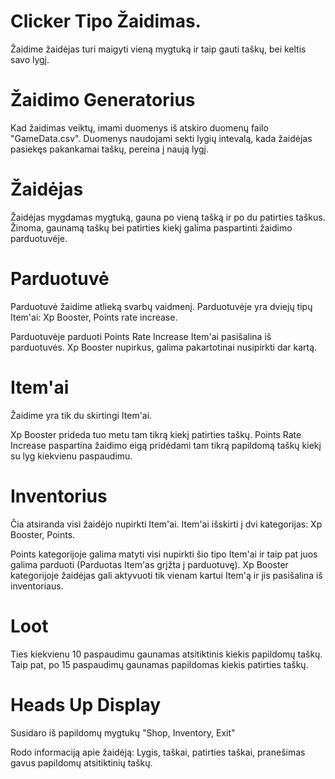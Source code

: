 # Clicker Tipo Žaidimas.

Žaidime žaidėjas turi maigyti vieną mygtuką ir taip gauti taškų, bei keltis savo lygį.

# Žaidimo Generatorius

Kad žaidimas veiktų, imami duomenys iš atskiro duomenų failo "GameData.csv". 
Duomenys naudojami sekti lygių intevalą, kada žaidėjas pasiekęs pakankamai taškų, pereina į naują lygį.

# Žaidėjas

Žaidėjas mygdamas mygtuką, gauna po vieną tašką ir po du patirties taškus. Žinoma, gaunamą taškų bei patirties kiekį galima paspartinti žaidimo parduotuvėje.

# Parduotuvė

Parduotuvė žaidime atlieką svarbų vaidmenį.
Parduotuvėje yra dviejų tipų Item'ai: Xp Booster, Points rate increase.

Parduotuvėje parduoti Points Rate Increase Item'ai pasišalina iš parduotuvės.
Xp Booster nupirkus, galima pakartotinai nusipirkti dar kartą.

# Item'ai

Žaidime yra tik du skirtingi Item'ai.

Xp Booster prideda tuo metu tam tikrą kiekį patirties taškų.
Points Rate Increase paspartina žaidimo eigą pridėdami tam tikrą papildomą taškų kiekį su lyg kiekvienu paspaudimu.

# Inventorius

Čia atsiranda visi žaidėjo nupirkti Item'ai.
Item'ai išskirti į dvi kategorijas: Xp Booster, Points.

Points kategorijoje galima matyti visi nupirkti šio tipo Item'ai ir taip pat juos galima parduoti (Parduotas Item'as grįžta į parduotuvę).
Xp Booster kategorijoje žaidėjas gali aktyvuoti tik vienam kartui Item'ą ir jis pasišalina iš inventoriaus.

# Loot 

Ties kiekvienu 10 paspaudimu gaunamas atsitiktinis kiekis papildomų taškų.
Taip pat, po 15 paspaudimų gaunamas papildomas kiekis patirties taškų.

# Heads Up Display

Susidaro iš papildomų mygtukų "Shop, Inventory, Exit"

Rodo informaciją apie žaidėją: Lygis, taškai, patirties taškai, pranešimas gavus papildomų atsitiktinių taškų.


